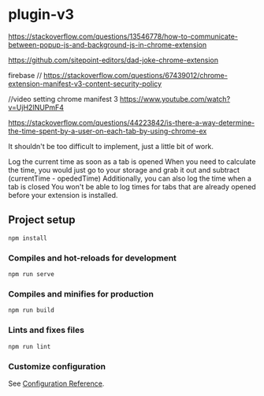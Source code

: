 # plugin-v3

https://stackoverflow.com/questions/13546778/how-to-communicate-between-popup-js-and-background-js-in-chrome-extension

https://github.com/sitepoint-editors/dad-joke-chrome-extension


firebase 
// https://stackoverflow.com/questions/67439012/chrome-extension-manifest-v3-content-security-policy

//video setting chrome manifest 3
https://www.youtube.com/watch?v=UjH2INUPmF4


https://stackoverflow.com/questions/44223842/is-there-a-way-determine-the-time-spent-by-a-user-on-each-tab-by-using-chrome-ex

It shouldn't be too difficult to implement, just a little bit of work.

Log the current time as soon as a tab is opened
When you need to calculate the time, you would just go to your storage and grab it out and subtract (currentTime - opededTime)
Additionally, you can also log the time when a tab is closed
You won't be able to log times for tabs that are already opened before your extension is installed.

## Project setup
```
npm install
```

### Compiles and hot-reloads for development
```
npm run serve
```

### Compiles and minifies for production
```
npm run build
```

### Lints and fixes files
```
npm run lint
```

### Customize configuration
See [Configuration Reference](https://cli.vuejs.org/config/).
